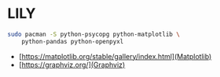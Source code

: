 # LILY

```bash
sudo pacman -S python-psycopg python-matplotlib \
    python-pandas python-openpyxl
```

- [https://matplotlib.org/stable/gallery/index.html](Matplotlib)
- [https://graphviz.org/](Graphviz)
